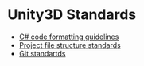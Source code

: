 # Unity3D Standards

- [C# code formatting guidelines](https://github.com/O1dSeaman/unity3d-standarts/blob/master/coding.md)
- [Project file structure standards](https://github.com/O1dSeaman/unity3d-standarts/blob/master/filestructure.md)
- [Git standartds](https://github.com/O1dSeaman/unity3d-standarts/blob/master/git.md)
